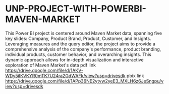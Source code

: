 # UNP-PROJECT-WITH-POWERBI-MAVEN-MARKET
This Power BI project is centered around Maven Market data, spanning five key slides: Company, Product Brand, Product, Customer, and Insights. Leveraging measures and the query editor, the project aims to provide a comprehensive analysis of the company's performance, product branding, individual products, customer behavior, and overarching insights. This dynamic approach allows for in-depth visualization and interactive exploration of Maven Market's data
pdf link https://drive.google.com/file/d/1AKV-WDy5iIKVKYR0mTK7U24ra2GdWAFk/view?usp=drivesdk
pbix link https://drive.google.com/file/d/1APp36NE2ytvw2yeE3_MXLH6z6JeSngpu/view?usp=drivesdk
